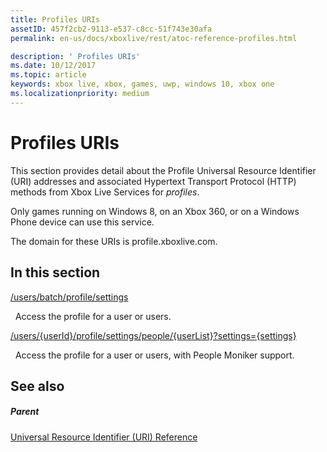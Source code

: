 ```yaml
---
title: Profiles URIs
assetID: 457f2cb2-9113-e537-c8cc-51f743e30afa
permalink: en-us/docs/xboxlive/rest/atoc-reference-profiles.html

description: ' Profiles URIs'
ms.date: 10/12/2017
ms.topic: article
keywords: xbox live, xbox, games, uwp, windows 10, xbox one
ms.localizationpriority: medium
---
```

# Profiles URIs
 
This section provides detail about the Profile Universal Resource Identifier (URI) addresses and associated Hypertext Transport Protocol (HTTP) methods from Xbox Live Services for *profiles*.
 
Only games running on Windows 8, on an Xbox 360, or on a Windows Phone device can use this service.
 
The domain for these URIs is profile.xboxlive.com.
 
<a id="ID4EPB"></a>

 
## In this section

[/users/batch/profile/settings](uri-usersbatchprofilesettings.md)

&nbsp;&nbsp;Access the profile for a user or users.

[/users/{userId}/profile/settings/people/{userList}?settings={settings}](uri-usersuseridprofilesettingspeopleuserlist.md)

&nbsp;&nbsp;Access the profile for a user or users, with People Moniker support.
 
<a id="ID4EYB"></a>

 
## See also
 
<a id="ID4E1B"></a>

 
##### Parent 

[Universal Resource Identifier (URI) Reference](../atoc-xboxlivews-reference-uris.md)

   